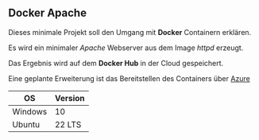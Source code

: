 ## Docker Apache
Dieses minimale Projekt soll den Umgang mit **Docker** Containern erklären.

Es wird ein minimaler _Apache_ Webserver aus dem Image _httpd_ erzeugt. 

Das Ergebnis wird auf dem **Docker Hub** in der Cloud gespeichert.

Eine geplante Erweiterung ist das Bereitstellen des Containers über [Azure][azurelink]

[azurelink]: https://portal.azure.com

|OS|Version|
|---|---|
|Windows|10|
|Ubuntu|22 LTS|


